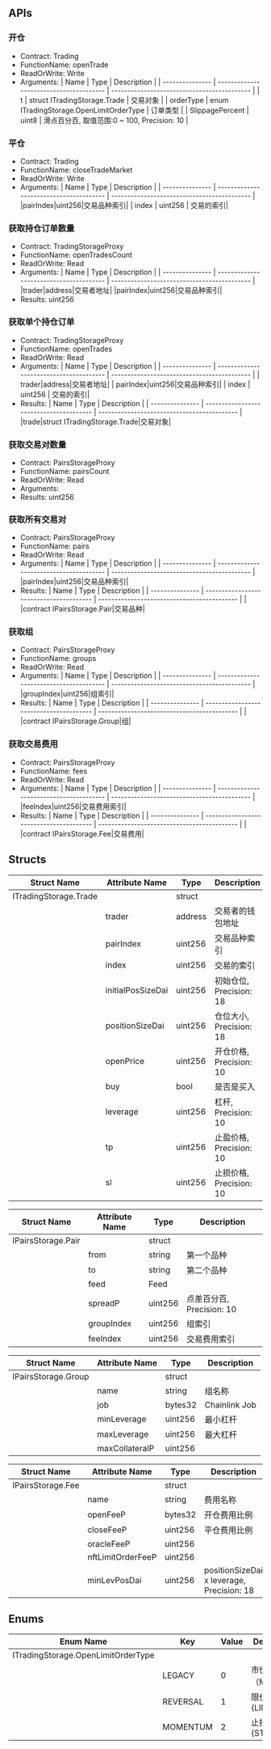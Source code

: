 ## APIs

### 开仓

- Contract: Trading
- FunctionName: openTrade
- ReadOrWrite: Write
- Arguments:
  | Name | Type | Description |
  | --------------- | --------------------------------------- | ------------------------------------------- |
  | t | struct ITradingStorage.Trade | 交易对象 |
  | orderType | enum ITradingStorage.OpenLimitOrderType | 订单类型 |
  | SlippagePercent | uint8 | 滑点百分百, 取值范围:0 ~ 100, Precision: 10 |

### 平仓

- Contract: Trading
- FunctionName: closeTradeMarket
- ReadOrWrite: Write
- Arguments:
  | Name | Type | Description |
  | --------------- | --------------------------------------- | ------------------------------------------- |
  |pairIndex|uint256|交易品种索引|
  | index | uint256 | 交易的索引|

### 获取持仓订单数量

- Contract: TradingStorageProxy
- FunctionName: openTradesCount
- ReadOrWrite: Read
- Arguments:
  | Name | Type | Description |
  | --------------- | --------------------------------------- | ------------------------------------------- |
  |trader|address|交易者地址|
  |pairIndex|uint256|交易品种索引|
- Results: uint256

### 获取单个持仓订单

- Contract: TradingStorageProxy
- FunctionName: openTrades
- ReadOrWrite: Read
- Arguments:
  | Name | Type | Description |
  | --------------- | --------------------------------------- | ------------------------------------------- |
  | trader|address|交易者地址|
  | pairIndex|uint256|交易品种索引|
  | index | uint256 | 交易的索引|
- Results:
  | Name | Type | Description |
  | --------------- | --------------------------------------- | ------------------------------------------- |
  |trade|struct ITradingStorage.Trade|交易对象|

### 获取交易对数量

- Contract: PairsStorageProxy
- FunctionName: pairsCount
- ReadOrWrite: Read
- Arguments:
- Results: uint256

### 获取所有交易对

- Contract: PairsStorageProxy
- FunctionName: pairs
- ReadOrWrite: Read
- Arguments:
  | Name | Type | Description |
  | --------------- | --------------------------------------- | ------------------------------------------- |
  |pairIndex|uint256|交易品种索引|
- Results:
  | Name | Type | Description |
  | --------------- | --------------------------------------- | ------------------------------------------- |
  | |contract IPairsStorage.Pair|交易品种|

### 获取组

- Contract: PairsStorageProxy
- FunctionName: groups
- ReadOrWrite: Read
- Arguments:
  | Name | Type | Description |
  | --------------- | --------------------------------------- | ------------------------------------------- |
  |groupIndex|uint256|组索引|
- Results:
  | Name | Type | Description |
  | --------------- | --------------------------------------- | ------------------------------------------- |
  | |contract IPairsStorage.Group|组|

### 获取交易费用

- Contract: PairsStorageProxy
- FunctionName: fees
- ReadOrWrite: Read
- Arguments:
  | Name | Type | Description |
  | --------------- | --------------------------------------- | ------------------------------------------- |
  |feeIndex|uint256|交易费用索引|
- Results:
  | Name | Type | Description |
  | --------------- | --------------------------------------- | ------------------------------------------- |
  | |contract IPairsStorage.Fee|交易费用|

## Structs

| Struct Name           | Attribute Name    | Type    | Description             |
| --------------------- | ----------------- | ------- | ----------------------- |
| ITradingStorage.Trade |                   | struct  |                         |
|                       | trader            | address | 交易者的钱包地址        |
|                       | pairIndex         | uint256 | 交易品种索引            |
|                       | index             | uint256 | 交易的索引              |
|                       | initialPosSizeDai | uint256 | 初始仓位, Precision: 18 |
|                       | positionSizeDai   | uint256 | 仓位大小, Precision: 18 |
|                       | openPrice         | uint256 | 开仓价格, Precision: 10 |
|                       | buy               | bool    | 是否是买入              |
|                       | leverage          | uint256 | 杠杆, Precision: 10     |
|                       | tp                | uint256 | 止盈价格, Precision: 10 |
|                       | sl                | uint256 | 止损价格, Precision: 10 |

| Struct Name        | Attribute Name | Type    | Description               |
| ------------------ | -------------- | ------- | ------------------------- |
| IPairsStorage.Pair |                | struct  |                           |
|                    | from           | string  | 第一个品种                |
|                    | to             | string  | 第二个品种                |
|                    | feed           | Feed    |                           |
|                    | spreadP        | uint256 | 点差百分百, Precision: 10 |
|                    | groupIndex     | uint256 | 组索引                    |
|                    | feeIndex       | uint256 | 交易费用索引              |

| Struct Name         | Attribute Name | Type    | Description   |
| ------------------- | -------------- | ------- | ------------- |
| IPairsStorage.Group |                | struct  |               |
|                     | name           | string  | 组名称        |
|                     | job            | bytes32 | Chainlink Job |
|                     | minLeverage    | uint256 | 最小杠杆      |
|                     | maxLeverage    | uint256 | 最大杠杆      |
|                     | maxCollateralP | uint256 |               |

| Struct Name       | Attribute Name    | Type    | Description                               |
| ----------------- | ----------------- | ------- | ----------------------------------------- |
| IPairsStorage.Fee |                   | struct  |                                           |
|                   | name              | string  | 费用名称                                  |
|                   | openFeeP          | bytes32 | 开仓费用比例                              |
|                   | closeFeeP         | uint256 | 平仓费用比例                              |
|                   | oracleFeeP        | uint256 |                                           |
|                   | nftLimitOrderFeeP | uint256 |                                           |
|                   | minLevPosDai      | uint256 | positionSizeDai x leverage, Precision: 18 |

## Enums

| Enum Name                          | Key      | Value | Description        |
| ---------------------------------- | -------- | ----- | ------------------ |
| ITradingStorage.OpenLimitOrderType |          |       |                    |
|                                    | LEGACY   | 0     | 市价订单（MARKET） |
|                                    | REVERSAL | 1     | 限价订单 (LIMIT)   |
|                                    | MOMENTUM | 2     | 止损订单 (STOP)    |

